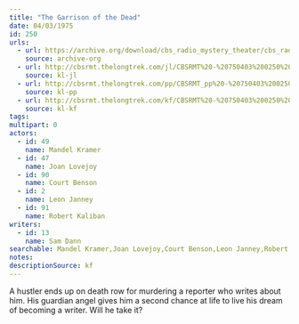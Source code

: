```yaml
---
title: "The Garrison of the Dead"
date: 04/03/1975
id: 250
urls: 
  - url: https://archive.org/download/cbs_radio_mystery_theater/cbs_radio_mystery_theater-0201-0250.zip/cbs_radio_mystery_theater-0201-0250%2Fcbsrmt_0250_the_garrison_of_the_dead.mp3
    source: archive-org
  - url: http://cbsrmt.thelongtrek.com/jl/CBSRMT%20-%20750403%200250%20The%20Garrison%20Of%20The%20Dead_jl.mp3
    source: kl-jl
  - url: http://cbsrmt.thelongtrek.com/pp/CBSRMT_pp%20-%20750403%200250%20The%20Garrison%20of%20the%20Dead.mp3
    source: kl-pp
  - url: http://cbsrmt.thelongtrek.com/kf/CBSRMT%20-%20750403%200250%20The%20Garrison%20Of%20The%20Dead_kf.mp3
    source: kl-kf
tags: 
multipart: 0
actors:  
  - id: 49
    name: Mandel Kramer  
  - id: 47
    name: Joan Lovejoy  
  - id: 90
    name: Court Benson  
  - id: 2
    name: Leon Janney  
  - id: 91
    name: Robert Kaliban
writers:  
  - id: 13
    name: Sam Dann
searchable: Mandel Kramer,Joan Lovejoy,Court Benson,Leon Janney,Robert Kaliban Sam Dann
notes: 
descriptionSource: kf
---
```

A hustler ends up on death row for murdering a reporter who writes about him. His guardian angel gives him a second chance at life to live his dream of becoming a writer. Will he take it?